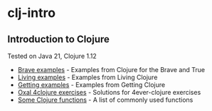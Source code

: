 # clj-intro
## Introduction to Clojure

Tested on Java 21, Clojure 1.12

- [Brave examples](src/brave/README.md) - Examples from Clojure for the Brave and True
- [Living examples](src/living/README.md) - Examples from Living Clojure
- [Getting examples](src/getting/README.md) - Examples from Getting Clojure
- [Oxal 4clojure exercises](src/oxal/README.md) - Solutions for 4ever-clojure exercises
- [Some Clojure functions](src/aaa/README.md) - A list of commonly used functions
